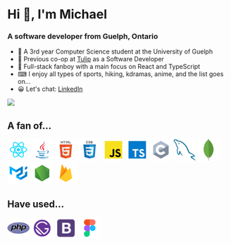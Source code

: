 <h1>Hi 👋, I'm Michael</h1>
<h3>A software developer from Guelph, Ontario</h3>

- 🎒 A 3rd year Computer Science student at the University of Guelph
- 🌷 Previous co-op at [Tulip](https://www.tulip.com/) as a Software Developer
- 🤗 Full-stack fanboy with a main focus on React and TypeScript
- ⌨ I enjoy all types of sports, hiking, kdramas, anime, and the list goes on...
- 😀 Let's chat: [LinkedIn](https://www.linkedin.com/in/mlam977/)

<a href="http://github-readme-streak-stats.herokuapp.com?user=L-Michael1&theme=react&date_format=M%20j%5B%2C%20Y%5D"> 
  <img  src="http://github-readme-streak-stats.herokuapp.com?user=L-Michael1&theme=react&date_format=M%20j%5B%2C%20Y%5D"/>
</a>

<h2>A fan of...</h2>
<p>
  <img src="./icons/react.svg" alt="react" height="50px"/>
  <img src="./icons/java.svg" alt="java" height="50px"/>
  <img src="./icons/html.svg" alt="html" height="50px"/>
  <img src="./icons/css.svg" alt="css" height="50px"/>
  <img src="./icons/javascript.svg" alt="javascript" height="50px"/>
  <img src="./icons/typescript.svg" alt="typescript" height="50px"/>
  <img src="./icons/c.svg" alt="c" height="50px"/>
  <img src="./icons/mysql.svg" alt="mysql" height="50px"/>
  <img src="./icons/mongodb.svg" alt="mongodb" height="50px"/>
  <img src="./icons/material-ui.svg" alt="material-ui" height="50px"/>
  <img src="./icons/node.svg" alt="node" height="50px"/>
  <img src="./icons/firebase.svg" alt="firebase" height="50px"/>
</p>

<h2>Have used...</h2>
<p>
  <img src="./icons/php.svg" alt="php" height="50px"/>
  <img src="./icons/gatsby.svg" alt="gatsby" height="50px"/>
  <img src="./icons/bootstrap.svg" alt="bootstrap" height="50px"/>
  <img src="./icons/figma.svg" alt="figma" height="50px"/>
</p>
